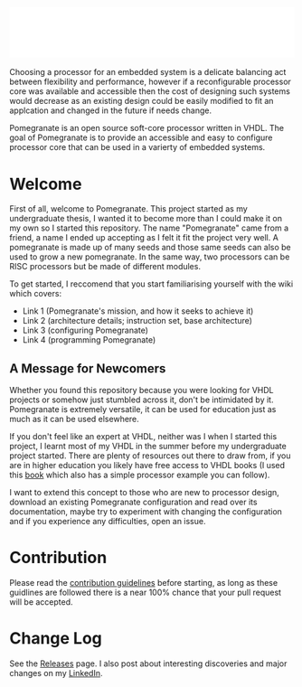 ![Pomegranate](https://github.com/Zachary-Pearce/Pomegranate/blob/main/images/TempLogo.png)

Choosing a processor for an embedded system is a delicate balancing act between flexibility and performance, however if a reconfigurable processor core was available and accessible then the cost of designing such systems would decrease as an existing design could be easily modified to fit an applcation and changed in the future if needs change.

Pomegranate is an open source soft-core processor written in VHDL. The goal of Pomegranate is to provide an accessible and easy to configure processor core that can be used in a varierty of embedded systems.

# Welcome
First of all, welcome to Pomegranate. This project started as my undergraduate thesis, I wanted it to become more than I could make it on my own so I started this repository. The name "Pomegranate" came from a friend, a name I ended up accepting as I felt it fit the project very well. A pomegranate is made up of many seeds and those same seeds can also be used to grow a new pomegranate. In the same way, two processors can be RISC processors but be made of different modules.

To get started, I reccomend that you start familiarising yourself with the wiki which covers:
- Link 1 (Pomegranate's mission, and how it seeks to achieve it)
- Link 2 (architecture details; instruction set, base architecture)
- Link 3 (configuring Pomegranate)
- Link 4 (programming Pomegranate)

## A Message for Newcomers
Whether you found this repository because you were looking for VHDL projects or somehow just stumbled across it, don't be intimidated by it. Pomegranate is extremely versatile, it can be used for education just as much as it can be used elsewhere.

If you don't feel like an expert at VHDL, neither was I when I started this project, I learnt most of my VHDL in the summer before my undergraduate project started. There are plenty of resources out there to draw from, if you are in higher education you likely have free access to VHDL books (I used this [book](https://www.amazon.co.uk/Digital-System-Design-VHDL-Zwolinski/dp/013039985X) which also has a simple processor example you can follow).

I want to extend this concept to those who are new to processor design, download an existing Pomegranate configuration and read over its documentation, maybe try to experiment with changing the configuration and if you experience any difficulties, open an issue.

# Contribution
Please read the [contribution guidelines](https://github.com/Zachary-Pearce/Pomegranate/blob/main/.github/CONTRIBUTING.md) before starting, as long as these guidlines are followed there is a near 100% chance that your pull request will be accepted.

# Change Log
See the [Releases](https://github.com/Zachary-Pearce/Pomegranate/releases/) page. I also post about interesting discoveries and major changes on my [LinkedIn](https://www.linkedin.com/in/zachary-pearce-231307243/).

